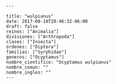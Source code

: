 
      ---

      title: "wulpianus"
      date: 2017-08-18T20:46:32-06:00
      draft: false
      reinos: ["Animalia"]
      divisiones: ["Arthropoda"]
      clases: ["Insecta"]
      ordenes: ["Diptera"]
      familias: ["Syrphidae"]
      generos: ["Ocyptamus"]
      nombre_cientifico: "Ocyptamus wulpianus"
      nombre_comun: ""
      nombre_ingles: ""
      ---

      